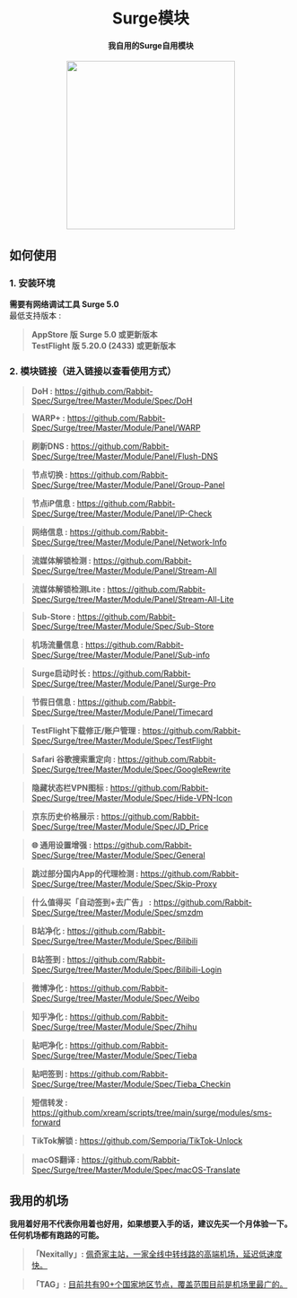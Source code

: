 <h1 align="center">Surge模块</h1>

<h4 align="center">我自用的Surge自用模块 </h4>

<p align="center">
<img src="https://raw.githubusercontent.com/Rabbit-Spec/Surge/Master/Conf/img/6.PNG" width="300"></img>
</p>

## 如何使用
### 1. 安装环境
**需要有网络调试工具 Surge 5.0**<br>
最低支持版本 :<br>
>**AppStore 版 Surge 5.0 或更新版本**<br>
>**TestFlight 版 5.20.0 (2433) 或更新版本**

### 2. 模块链接（进入链接以查看使用方式）
> **DoH :** https://github.com/Rabbit-Spec/Surge/tree/Master/Module/Spec/DoH<br>

> **WARP+ :** https://github.com/Rabbit-Spec/Surge/tree/Master/Module/Panel/WARP<br>

> **刷新DNS :** https://github.com/Rabbit-Spec/Surge/tree/Master/Module/Panel/Flush-DNS<br>

> **节点切换 :** https://github.com/Rabbit-Spec/Surge/tree/Master/Module/Panel/Group-Panel<br>

> **节点iP信息 :** https://github.com/Rabbit-Spec/Surge/tree/Master/Module/Panel/IP-Check<br>

> **网络信息 :** https://github.com/Rabbit-Spec/Surge/tree/Master/Module/Panel/Network-Info<br>

> **流媒体解锁检测 :** https://github.com/Rabbit-Spec/Surge/tree/Master/Module/Panel/Stream-All<br>

> **流媒体解锁检测Lite :** https://github.com/Rabbit-Spec/Surge/tree/Master/Module/Panel/Stream-All-Lite<br>

> **Sub-Store :** https://github.com/Rabbit-Spec/Surge/tree/Master/Module/Spec/Sub-Store<br>

> **机场流量信息 :** https://github.com/Rabbit-Spec/Surge/tree/Master/Module/Panel/Sub-info<br>

> **Surge启动时长 :** https://github.com/Rabbit-Spec/Surge/tree/Master/Module/Panel/Surge-Pro<br>

> **节假日信息 :** https://github.com/Rabbit-Spec/Surge/tree/Master/Module/Panel/Timecard<br>

> **TestFlight下载修正/账户管理 :** https://github.com/Rabbit-Spec/Surge/tree/Master/Module/Spec/TestFlight<br>

> **Safari 谷歌搜索重定向 :** https://github.com/Rabbit-Spec/Surge/tree/Master/Module/Spec/GoogleRewrite<br>

> **隐藏状态栏VPN图标 :** https://github.com/Rabbit-Spec/Surge/tree/Master/Module/Spec/Hide-VPN-Icon<br>

> **京东历史价格展示 :** https://github.com/Rabbit-Spec/Surge/tree/Master/Module/Spec/JD_Price<br>

> **🌐 通用设置增强 :** https://github.com/Rabbit-Spec/Surge/tree/Master/Module/Spec/General<br>

> **跳过部分国内App的代理检测 :** https://github.com/Rabbit-Spec/Surge/tree/Master/Module/Spec/Skip-Proxy<br>

> **什么值得买「自动签到+去广告」 :** https://github.com/Rabbit-Spec/Surge/tree/Master/Module/Spec/smzdm<br>

> **B站净化 :** https://github.com/Rabbit-Spec/Surge/tree/Master/Module/Spec/Bilibili<br>

> **B站签到 :** https://github.com/Rabbit-Spec/Surge/tree/Master/Module/Spec/Bilibili-Login<br>

> **微博净化 :** https://github.com/Rabbit-Spec/Surge/tree/Master/Module/Spec/Weibo<br>

> **知乎净化 :** https://github.com/Rabbit-Spec/Surge/tree/Master/Module/Spec/Zhihu<br>

> **贴吧净化 :** https://github.com/Rabbit-Spec/Surge/tree/Master/Module/Spec/Tieba<br>

> **贴吧签到 :** https://github.com/Rabbit-Spec/Surge/tree/Master/Module/Spec/Tieba_Checkin<br>

> **短信转发 :** https://github.com/xream/scripts/tree/main/surge/modules/sms-forward<br>

> **TikTok解锁 :** https://github.com/Semporia/TikTok-Unlock<br>

> **macOS翻译 :** https://github.com/Rabbit-Spec/Surge/tree/Master/Module/Spec/macOS-Translate<br>

## 我用的机场
**我用着好用不代表你用着也好用，如果想要入手的话，建议先买一个月体验一下。任何机场都有跑路的可能。**<br>
> **「Nexitally」:** [佩奇家主站，一家全线中转线路的高端机场，延迟低速度快。](https://naixisafe.com/signupbyemail.aspx?MemberCode=0b532ff85dda43e595fb1ae17843ae6d20211110231626) <br>

> **「TAG」:** [目前共有90+个国家地区节点，覆盖范围目前是机场里最广的。](https://tagss03.pro/#/auth/hlnIqYOx) <br>
